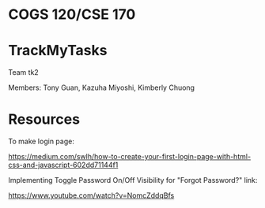 COGS 120/CSE 170
====

TrackMyTasks
===

Team tk2

Members: Tony Guan, Kazuha Miyoshi, Kimberly Chuong

Resources
==

To make login page:

https://medium.com/swlh/how-to-create-your-first-login-page-with-html-css-and-javascript-602dd71144f1

Implementing Toggle Password On/Off Visibility for "Forgot Password?" link:

https://www.youtube.com/watch?v=NomcZddqBfs

